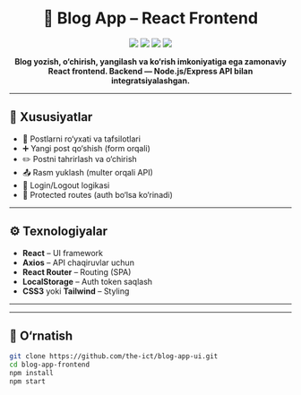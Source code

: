 <h1 align="center">📝 Blog App – React Frontend</h1>

<p align="center">
  <img src="https://img.shields.io/badge/React-18-blue?style=for-the-badge&logo=react" />
  <img src="https://img.shields.io/badge/Axios-API-blue?style=for-the-badge&logo=axios" />
  <img src="https://img.shields.io/badge/React%20Router-SPA-orange?style=for-the-badge&logo=reactrouter" />
  <img src="https://img.shields.io/badge/CSS3-style-success?style=for-the-badge&logo=css3" />
</p>

<p align="center"><strong>
Blog yozish, o‘chirish, yangilash va ko‘rish imkoniyatiga ega zamonaviy React frontend. Backend — Node.js/Express API bilan integratsiyalashgan.
</strong></p>

---

## 🔑 Xususiyatlar

- 📰 Postlarni ro‘yxati va tafsilotlari
- ➕ Yangi post qo‘shish (form orqali)
- ✏️ Postni tahrirlash va o‘chirish
- 📤 Rasm yuklash (multer orqali API)
- 🔐 Login/Logout logikasi
- 🚦 Protected routes (auth bo‘lsa ko‘rinadi)

---

## ⚙️ Texnologiyalar

- **React** – UI framework
- **Axios** – API chaqiruvlar uchun
- **React Router** – Routing (SPA)
- **LocalStorage** – Auth token saqlash
- **CSS3** yoki **Tailwind** – Styling

---

---

## 🚀 O‘rnatish

```bash
git clone https://github.com/the-ict/blog-app-ui.git
cd blog-app-frontend
npm install
npm start

